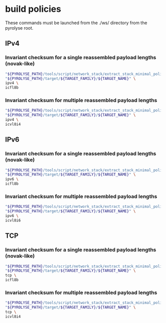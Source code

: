 

# build policies


These commands must be launched from the ./ws/ directory from the pyrolyse root.


## IPv4

### Invariant checksum for a single reassembled payload lengths (novak-like)


```bash
"${PYROLYSE_PATH}/tools/script/network_stack/extract_stack_minimal_policies_scenarii.sh" \
"${PYROLYSE_PATH}/target/${TARGET_FAMILY}/${TARGET_NAME}" \
ipv4 \
icfl8b
```

### Invariant checksum for multiple reassembled payload lengths 

```bash
"${PYROLYSE_PATH}/tools/script/network_stack/extract_stack_minimal_policies_scenarii.sh" \
"${PYROLYSE_PATH}/target/${TARGET_FAMILY}/${TARGET_NAME}" \
ipv4 \
icvl8i4
```

## IPv6

### Invariant checksum for a single reassembled payload lengths (novak-like)

```bash
"${PYROLYSE_PATH}/tools/script/network_stack/extract_stack_minimal_policies_scenarii.sh" \
"${PYROLYSE_PATH}/target/${TARGET_FAMILY}/${TARGET_NAME}" \
ipv6 \
icfl8b
```

### Invariant checksum for multiple reassembled payload lengths 

```bash
"${PYROLYSE_PATH}/tools/script/network_stack/extract_stack_minimal_policies_scenarii.sh" \
"${PYROLYSE_PATH}/target/${TARGET_FAMILY}/${TARGET_NAME}" \
ipv6 \
icvl8i6
```


## TCP

### Invariant checksum for a single reassembled payload lengths (novak-like)

```bash
"${PYROLYSE_PATH}/tools/script/network_stack/extract_stack_minimal_policies_scenarii.sh" \
"${PYROLYSE_PATH}/target/${TARGET_FAMILY}/${TARGET_NAME}" \
tcp \
icfl8b
```

### Invariant checksum for multiple reassembled payload lengths 

```bash
"${PYROLYSE_PATH}/tools/script/network_stack/extract_stack_minimal_policies_scenarii.sh" \
"${PYROLYSE_PATH}/target/${TARGET_FAMILY}/${TARGET_NAME}" \
tcp \
icvl8i4
```